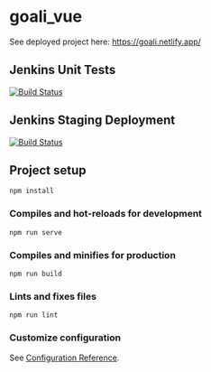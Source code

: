 # goali_vue

See deployed project here: https://goali.netlify.app/

## Jenkins Unit Tests

[![Build Status](https://2b59-199-101-192-89.ngrok.io/buildStatus/icon?job=goali_frontend_unit_tests)](https://2b59-199-101-192-89.ngrok.io/job/goali_frontend_unit_tests/)

## Jenkins Staging Deployment

[![Build Status](https://2b59-199-101-192-89.ngrok.io/buildStatus/icon?job=deploy_goali_vue_staging_environment)](https://2b59-199-101-192-89.ngrok.io/job/deploy_goali_vue_staging_environment/)

## Project setup
```
npm install
```

### Compiles and hot-reloads for development
```
npm run serve
```

### Compiles and minifies for production
```
npm run build
```

### Lints and fixes files
```
npm run lint
```

### Customize configuration
See [Configuration Reference](https://cli.vuejs.org/config/).
